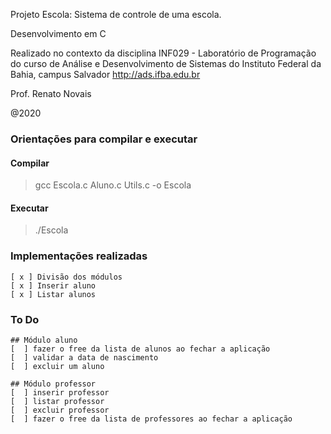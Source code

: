 
Projeto Escola: Sistema de controle de uma escola.

Desenvolvimento em C

Realizado no contexto da disciplina INF029 - Laboratório de Programação
do curso de Análise e Desenvolvimento de Sistemas do Instituto Federal da Bahia, campus Salvador
http://ads.ifba.edu.br

Prof. Renato Novais

@2020
 ### Orientações para compilar e executar
#### Compilar
> gcc Escola.c Aluno.c Utils.c -o Escola
#### Executar
> ./Escola

 ### Implementações realizadas
	[ x ] Divisão dos módulos
	[ x ] Inserir aluno
	[ x ] Listar alunos

 ### To Do
 	## Módulo aluno
 	[  ] fazer o free da lista de alunos ao fechar a aplicação
 	[  ] validar a data de nascimento
 	[  ] excluir um aluno

 	## Módulo professor
 	[  ] inserir professor
 	[  ] listar professor
 	[  ] excluir professor
	[  ] fazer o free da lista de professores ao fechar a aplicação


